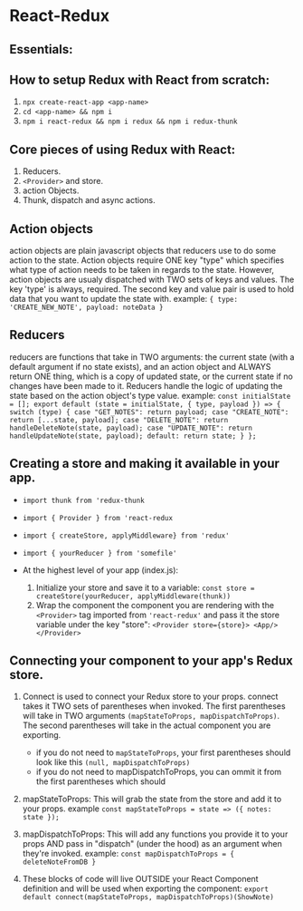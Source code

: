 # React-Redux

## Essentials:

## How to setup Redux with React from scratch:

1. `npx create-react-app <app-name>`
2. `cd <app-name> && npm i`
3. `npm i react-redux && npm i redux && npm i redux-thunk`

## Core pieces of using Redux with React:

1. Reducers.
2. `<Provider>` and store.
3. action Objects.
4. Thunk, dispatch and async actions.

## Action objects

action objects are plain javascript objects that reducers use to do some action to the state. Action objects require ONE key "type" which specifies what type of action needs to be taken in regards to the state. However, action objects are usualy dispatched with TWO sets of keys and values. The key 'type' is always, required. The second key and value pair is used to hold data that you want to update the state with.
example:
`{ type: 'CREATE_NEW_NOTE', payload: noteData }`

## Reducers

reducers are functions that take in TWO arguments: the current state (with a default argument if no state exists), and an action object and ALWAYS return ONE thing, which is a copy of updated state, or the current state if no changes have been made to it. Reducers handle the logic of updating the state based on the action object's type value.
example:
`const initialState = []; export default (state = initialState, { type, payload }) => { switch (type) { case "GET_NOTES": return payload; case "CREATE_NOTE": return [...state, payload]; case "DELETE_NOTE": return handleDeleteNote(state, payload); case "UPDATE_NOTE": return handleUpdateNote(state, payload); default: return state; } };`

## Creating a store and making it available in your app.

- `import thunk from 'redux-thunk`
- `import { Provider } from 'react-redux`
- `import { createStore, applyMiddleware} from 'redux'`
- `import { yourReducer } from 'somefile'`

- At the highest level of your app (index.js):
  1. Initialize your store and save it to a variable:
     `const store = createStore(yourReducer, applyMiddleware(thunk))`
  2. Wrap the component the component you are rendering with the `<Provider>` tag imported from `'react-redux'` and pass it the store variable under the key "store":
     `<Provider store={store}> <App/> </Provider>`

## Connecting your component to your app's Redux store.

1. Connect is used to connect your Redux store to your props. connect takes it TWO sets of parentheses when invoked. The first parentheses will take in TWO arguments `(mapStateToProps, mapDispatchToProps)`. The second parentheses will take in the actual component you are exporting.
   - if you do not need to `mapStateToProps`, your first parentheses should look like this `(null, mapDispatchToProps)`
   - if you do not need to mapDispatchToProps, you can ommit it from the first parentheses which should
2. mapStateToProps: This will grab the state from the store and add it to your props.
   example `const mapStateToProps = state => ({ notes: state });`
3. mapDispatchToProps: This will add any functions you provide it to your props AND pass in "dispatch" (under the hood) as an argument when they're invoked.
   example: `const mapDispatchToProps = { deleteNoteFromDB }`

4. These blocks of code will live OUTSIDE your React Component definition and will be used when exporting the component:
   `export default connect(mapStateToProps, mapDispatchToProps)(ShowNote)`
